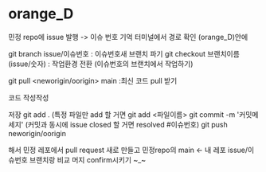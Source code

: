 # orange_D


민정 repo에 issue 발행 -> 이슈 번호 기억
터미널에서 경로 확인 (orange_D)안에

git branch issue/이슈번호 : 이슈번호새 브랜치 파기
git checkout 브랜치이름(issue/숫자) : 작업환경 전환 (이슈번호의 브랜치에서 작업하기)

git pull <neworigin/oorigin> main :최신 코드 pull 받기

코드 작성작성

저장
git add . (특정 파일만 add 할 거면 git add <파일이름>
git commit -m '커밋메세지' (커밋과 동시에 issue closed 할 거면 resolved #이슈번호)
git push neworigin/oorigin

해서 민정 레포에서 pull request 새로 만들고
민정repo의 main <- 내 레포 issue/이슈번호 브랜치랑 비교
머지 confirm시키기 ~_~



